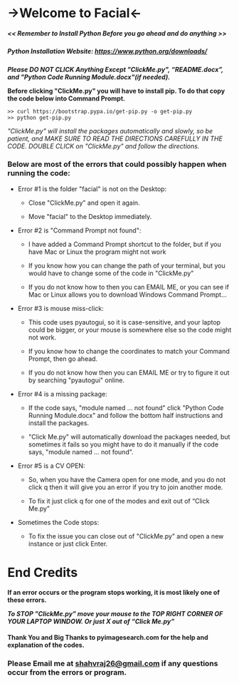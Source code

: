 # ->Welcome to Facial<-
 
 
##### << Remember to Install Python Before you go ahead and do anything >>

##### Python Installation Website: https://www.python.org/downloads/

***Please DO NOT CLICK Anything Except "ClickMe.py", “README.docx”, and "Python Code Running Module.docx"(if needed).***

**Before clicking "ClickMe.py" you will have to install pip.
To do that copy the code below into Command Prompt.**

```
>> curl https://bootstrap.pypa.io/get-pip.py -o get-pip.py
>> python get-pip.py
```

*"ClickMe.py" will install the packages automatically and slowly, so be patient, and MAKE SURE TO READ THE DIRECTIONS CAREFULLY IN THE CODE. 
DOUBLE CLICK on "ClickMe.py" and follow the directions.*

### Below are most of the errors that could possibly happen when running the code:

- Error #1 is the folder "facial" is not on the Desktop:
      
     -	Close "ClickMe.py" and open it again.

     -	Move "facial" to the Desktop immediately.

- Error #2 is "Command Prompt not found":
     
     - I have added a Command Prompt shortcut to the folder, but if you have Mac or Linux the program might not work

     -	If you know how you can change the path of your terminal, but you would have to change some of the code in "ClickMe.py”

     -	If you do not know how to then you can EMAIL ME, or you can see if Mac or Linux allows you to download Windows Command Prompt...

- Error #3 is mouse miss-click:
      
     -	This code uses pyautogui, so it is case-sensitive, and your laptop could be bigger, or your mouse is somewhere else so the code might not work.

     -	If you know how to change the coordinates to match your Command Prompt, then go ahead.
  
     -	If you do not know how then you can EMAIL ME or try to figure it out by searching "pyautogui" online. 

- Error #4 is a missing package:
     
     -	If the code says, "module named ... not found" click "Python Code Running Module.docx" and follow the bottom half instructions and install the packages. 

     -	"Click Me.py" will automatically download the packages needed, but sometimes it fails so you might have to do it manually if the code says, "module named ... not found".

- Error #5 is a CV OPEN:
     
     -	So, when you have the Camera open for one mode, and you do not click q then it will give you an error if you try to join another mode. 

     -	To fix it just click q for one of the modes and exit out of “Click Me.py”

- Sometimes the Code stops:
     
     -	To fix the issue you can close out of "ClickMe.py" and open a new instance or just click Enter.

# End Credits

**If an error occurs or the program stops working, it is most likely one of these errors.**

***To STOP "ClickMe.py" move your mouse to the TOP RIGHT CORNER OF YOUR LAPTOP WINDOW. Or just X out of “Click Me.py”***

#### Thank You and Big Thanks to pyimagesearch.com for the help and explanation of the codes. 

### Please Email me at shahvraj26@gmail.com if any questions occur from the errors or program.
